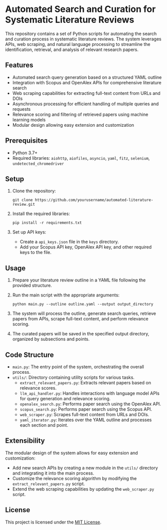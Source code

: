 # Automated Search and Curation for Systematic Literature Reviews

This repository contains a set of Python scripts for automating the search and curation process in systematic literature reviews. The system leverages APIs, web scraping, and natural language processing to streamline the identification, retrieval, and analysis of relevant research papers.

## Features

- Automated search query generation based on a structured YAML outline
- Integration with Scopus and OpenAlex APIs for comprehensive literature search
- Web scraping capabilities for extracting full-text content from URLs and DOIs
- Asynchronous processing for efficient handling of multiple queries and requests
- Relevance scoring and filtering of retrieved papers using machine learning models
- Modular design allowing easy extension and customization

## Prerequisites

- Python 3.7+
- Required libraries: `aiohttp`, `aiofiles`, `asyncio`, `yaml`, `fitz`, `selenium`, `undetected_chromedriver`

## Setup

1. Clone the repository:
   ```
   git clone https://github.com/yourusername/automated-literature-review.git
   ```

2. Install the required libraries:
   ```
   pip install -r requirements.txt
   ```

3. Set up API keys:
   - Create a `api_keys.json` file in the `keys` directory.
   - Add your Scopus API key, OpenAlex API key, and other required keys to the file.

## Usage

1. Prepare your literature review outline in a YAML file following the provided structure.

2. Run the main script with the appropriate arguments:
   ```
   python main.py --outline outline.yaml --output output_directory
   ```

3. The system will process the outline, generate search queries, retrieve papers from APIs, scrape full-text content, and perform relevance scoring.

4. The curated papers will be saved in the specified output directory, organized by subsections and points.

## Code Structure

- `main.py`: The entry point of the system, orchestrating the overall process.
- `utils/`: Directory containing utility scripts for various tasks.
  - `extract_relevant_papers.py`: Extracts relevant papers based on relevance scores.
  - `llm_api_handler.py`: Handles interactions with language model APIs for query generation and relevance scoring.
  - `openalex_search.py`: Performs paper search using the OpenAlex API.
  - `scopus_search.py`: Performs paper search using the Scopus API.
  - `web_scraper.py`: Scrapes full-text content from URLs and DOIs.
  - `yaml_iterator.py`: Iterates over the YAML outline and processes each section and point.

## Extensibility

The modular design of the system allows for easy extension and customization:

- Add new search APIs by creating a new module in the `utils/` directory and integrating it into the main process.
- Customize the relevance scoring algorithm by modifying the `extract_relevant_papers.py` script.
- Extend the web scraping capabilities by updating the `web_scraper.py` script.

## License

This project is licensed under the [MIT License](LICENSE).
